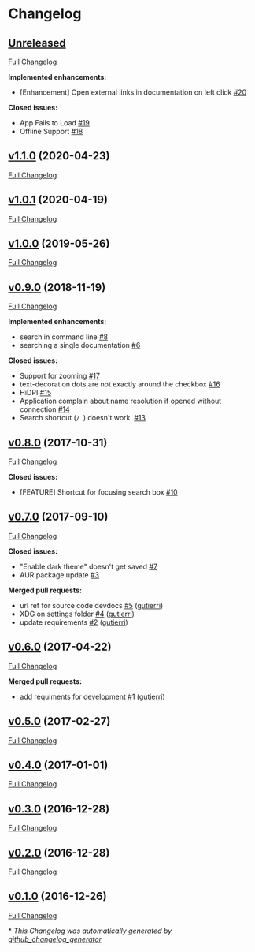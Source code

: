 # Changelog

## [Unreleased](https://github.com/hardpixel/devdocs-desktop/tree/HEAD)

[Full Changelog](https://github.com/hardpixel/devdocs-desktop/compare/v1.1.0...HEAD)

**Implemented enhancements:**

- \[Enhancement\] Open external links in documentation on left click [\#20](https://github.com/hardpixel/devdocs-desktop/issues/20)

**Closed issues:**

- App Fails to Load [\#19](https://github.com/hardpixel/devdocs-desktop/issues/19)
- Offline Support [\#18](https://github.com/hardpixel/devdocs-desktop/issues/18)

## [v1.1.0](https://github.com/hardpixel/devdocs-desktop/tree/v1.1.0) (2020-04-23)

[Full Changelog](https://github.com/hardpixel/devdocs-desktop/compare/v1.0.1...v1.1.0)

## [v1.0.1](https://github.com/hardpixel/devdocs-desktop/tree/v1.0.1) (2020-04-19)

[Full Changelog](https://github.com/hardpixel/devdocs-desktop/compare/v1.0.0...v1.0.1)

## [v1.0.0](https://github.com/hardpixel/devdocs-desktop/tree/v1.0.0) (2019-05-26)

[Full Changelog](https://github.com/hardpixel/devdocs-desktop/compare/v0.9.0...v1.0.0)

## [v0.9.0](https://github.com/hardpixel/devdocs-desktop/tree/v0.9.0) (2018-11-19)

[Full Changelog](https://github.com/hardpixel/devdocs-desktop/compare/v0.8.0...v0.9.0)

**Implemented enhancements:**

- search in command line [\#8](https://github.com/hardpixel/devdocs-desktop/issues/8)
- searching a single documentation [\#6](https://github.com/hardpixel/devdocs-desktop/issues/6)

**Closed issues:**

- Support for zooming [\#17](https://github.com/hardpixel/devdocs-desktop/issues/17)
- text-decoration dots are not exactly around the checkbox [\#16](https://github.com/hardpixel/devdocs-desktop/issues/16)
- HiDPI [\#15](https://github.com/hardpixel/devdocs-desktop/issues/15)
- Application complain about name resolution if opened without connection [\#14](https://github.com/hardpixel/devdocs-desktop/issues/14)
- Search shortcut \(`/ `\) doesn't work. [\#13](https://github.com/hardpixel/devdocs-desktop/issues/13)

## [v0.8.0](https://github.com/hardpixel/devdocs-desktop/tree/v0.8.0) (2017-10-31)

[Full Changelog](https://github.com/hardpixel/devdocs-desktop/compare/v0.7.0...v0.8.0)

**Closed issues:**

- \[FEATURE\] Shortcut for focusing search box [\#10](https://github.com/hardpixel/devdocs-desktop/issues/10)

## [v0.7.0](https://github.com/hardpixel/devdocs-desktop/tree/v0.7.0) (2017-09-10)

[Full Changelog](https://github.com/hardpixel/devdocs-desktop/compare/v0.6.0...v0.7.0)

**Closed issues:**

- "Enable dark theme" doesn't get saved [\#7](https://github.com/hardpixel/devdocs-desktop/issues/7)
- AUR package update [\#3](https://github.com/hardpixel/devdocs-desktop/issues/3)

**Merged pull requests:**

- url ref for source code devdocs [\#5](https://github.com/hardpixel/devdocs-desktop/pull/5) ([gutierri](https://github.com/gutierri))
- XDG on settings folder [\#4](https://github.com/hardpixel/devdocs-desktop/pull/4) ([gutierri](https://github.com/gutierri))
- update requirements [\#2](https://github.com/hardpixel/devdocs-desktop/pull/2) ([gutierri](https://github.com/gutierri))

## [v0.6.0](https://github.com/hardpixel/devdocs-desktop/tree/v0.6.0) (2017-04-22)

[Full Changelog](https://github.com/hardpixel/devdocs-desktop/compare/v0.5.0...v0.6.0)

**Merged pull requests:**

- add requiments for development [\#1](https://github.com/hardpixel/devdocs-desktop/pull/1) ([gutierri](https://github.com/gutierri))

## [v0.5.0](https://github.com/hardpixel/devdocs-desktop/tree/v0.5.0) (2017-02-27)

[Full Changelog](https://github.com/hardpixel/devdocs-desktop/compare/v0.4.0...v0.5.0)

## [v0.4.0](https://github.com/hardpixel/devdocs-desktop/tree/v0.4.0) (2017-01-01)

[Full Changelog](https://github.com/hardpixel/devdocs-desktop/compare/v0.3.0...v0.4.0)

## [v0.3.0](https://github.com/hardpixel/devdocs-desktop/tree/v0.3.0) (2016-12-28)

[Full Changelog](https://github.com/hardpixel/devdocs-desktop/compare/v0.2.0...v0.3.0)

## [v0.2.0](https://github.com/hardpixel/devdocs-desktop/tree/v0.2.0) (2016-12-28)

[Full Changelog](https://github.com/hardpixel/devdocs-desktop/compare/v0.1.0...v0.2.0)

## [v0.1.0](https://github.com/hardpixel/devdocs-desktop/tree/v0.1.0) (2016-12-26)

[Full Changelog](https://github.com/hardpixel/devdocs-desktop/compare/1d8f3f98eb5f5e7e7b2837ccd53348ba0001f451...v0.1.0)



\* *This Changelog was automatically generated by [github_changelog_generator](https://github.com/github-changelog-generator/github-changelog-generator)*
